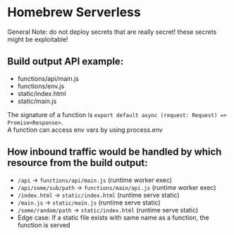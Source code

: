 # Homebrew Serverless

General Note: do not deploy secrets that are really secret! these secrets might be exploitable!

## Build output API example:

- functions/api/main.js
- functions/env.js
- static/index.html
- static/main.js

The signature of a function is `export default async (request: Request) => Promise<Response>`.\
A function can access env vars by using process.env

## How inbound traffic would be handled by which resource from the build output:

- `/api` -> `functions/api/main.js` (runtime worker exec)
- `/api/some/sub/path` -> `functions/main/api.js` (runtime worker exec)
- `/index.html` -> `static/index.html` (runtime serve static)
- `/main.js` -> `static/main.js` (runtime serve static)
- `/some/random/path` -> `static/index.html` (runtime serve static)
- Edge case: If a static file exists with same name as a function, the function is served
